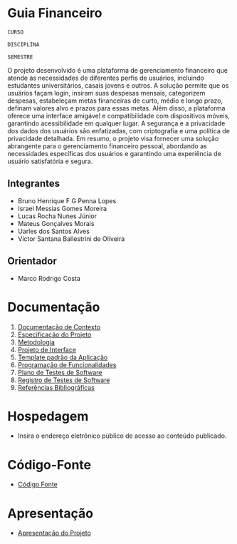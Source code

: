 # Guia Financeiro

`CURSO`

`DISCIPLINA`

`SEMESTRE`

O projeto desenvolvido é uma plataforma de gerenciamento financeiro que atende às necessidades de diferentes perfis de usuários, incluindo estudantes universitários, casais jovens e outros. A solução permite que os usuários façam login, insiram suas despesas mensais, categorizem despesas, estabeleçam metas financeiras de curto, médio e longo prazo, definam valores alvo e prazos para essas metas. Além disso, a plataforma oferece uma interface amigável e compatibilidade com dispositivos móveis, garantindo acessibilidade em qualquer lugar. A segurança e a privacidade dos dados dos usuários são enfatizadas, com criptografia e uma política de privacidade detalhada. Em resumo, o projeto visa fornecer uma solução abrangente para o gerenciamento financeiro pessoal, abordando as necessidades específicas dos usuários e garantindo uma experiência de usuário satisfatória e segura.

## Integrantes   

* Bruno Henrique F G Penna Lopes
* Israel Messias Gomes Moreira
* Lucas Rocha Nunes Júnior
* Mateus Gonçalves Morais
* Uarles dos Santos Alves 
* Víctor Santana Ballestrini de Oliveira

## Orientador

* Marco Rodrigo Costa

# Documentação

<ol>
<li><a href="documentos/01-Documentação de Contexto.md"> Documentação de Contexto</a></li>
<li><a href="documentos/02-Especificação do Projeto.md"> Especificação do Projeto</a></li>
<li><a href="documentos/03-Metodologia.md"> Metodologia</a></li>
<li><a href="documentos/04-Projeto de Interface.md"> Projeto de Interface</a></li>
<li><a href="documentos/05-Template padrão da Aplicação.md"> Template padrão da Aplicação</a></li>
<li><a href="documentos/06-Programação de Funcionalidades.md"> Programação de Funcionalidades</a></li>
<li><a href="documentos/07-Plano de Testes de Software.md"> Plano de Testes de Software</a></li>
<li><a href="documentos/08-Registro de Testes de Software.md"> Registro de Testes de Software</a></li>
<li><a href="documentos/09-Referências.md"> Referências Bibliográficas</a></li>
</ol>

# Hospedagem

* Insira o endereço eletrônico público de acesso ao conteúdo publicado. 

# Código-Fonte

* <a href="codigo-fonte/README.md">Código Fonte</a>

# Apresentação

* <a href="apresentacao/README.md">Apresentação do Projeto</a>
